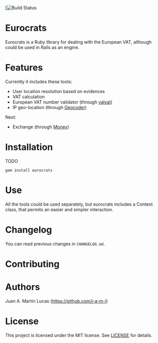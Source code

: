 [![Build Status](TODO)

Eurocrats
=========
Eurocrats is a Ruby library for dealing with the European VAT, although could be used in Rails as an engine.

Features
========
Currently it includes these tools:

 * User location resolution based on evidences
 * VAT calculation
 * European VAT number validator (through [valvat](https://github.com/yolk/valvat/))
 * IP geo-location (through [Geocoder](https://github.com/alexreisner/geocoder/))

Next:

 * Exchange (through [Money]())


Installation
============
TODO

```
gem install eurocrats
```

Use
===
All the tools could be used separately, but eurocrats includes a Context class, that permits an easier and simpler interaction.

Changelog
=========

You can read previous changes in `CHANGELOG.md`.

Contributing
============

Authors
=======
Juan A. Martín Lucas (https://github.com/j-a-m-l)

License
=======
This project is licensed under the MIT license. See [LICENSE]() for details.
